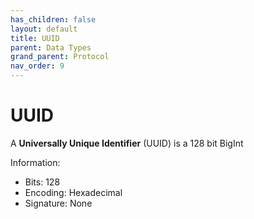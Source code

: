```yaml
---
has_children: false
layout: default
title: UUID
parent: Data Types
grand_parent: Protocol
nav_order: 9
---
```

# UUID
A **Universally Unique Identifier** (UUID) is a 128 bit BigInt

Information:
- Bits: 128
- Encoding: Hexadecimal
- Signature: None